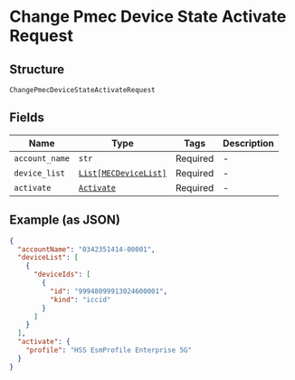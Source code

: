 
# Change Pmec Device State Activate Request

## Structure

`ChangePmecDeviceStateActivateRequest`

## Fields

| Name | Type | Tags | Description |
|  --- | --- | --- | --- |
| `account_name` | `str` | Required | - |
| `device_list` | [`List[MECDeviceList]`](../../doc/models/mec-device-list.md) | Required | - |
| `activate` | [`Activate`](../../doc/models/activate.md) | Required | - |

## Example (as JSON)

```json
{
  "accountName": "0342351414-00001",
  "deviceList": [
    {
      "deviceIds": [
        {
          "id": "99948099913024600001",
          "kind": "iccid"
        }
      ]
    }
  ],
  "activate": {
    "profile": "HSS EsmProfile Enterprise 5G"
  }
}
```

